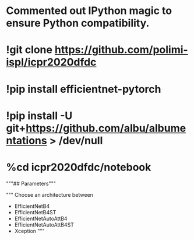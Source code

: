 # Commented out IPython magic to ensure Python compatibility.
# !git clone https://github.com/polimi-ispl/icpr2020dfdc
# !pip install efficientnet-pytorch
# !pip install -U git+https://github.com/albu/albumentations > /dev/null
# %cd icpr2020dfdc/notebook

"""## Parameters"""

"""
Choose an architecture between
- EfficientNetB4
- EfficientNetB4ST
- EfficientNetAutoAttB4
- EfficientNetAutoAttB4ST
- Xception
"""
